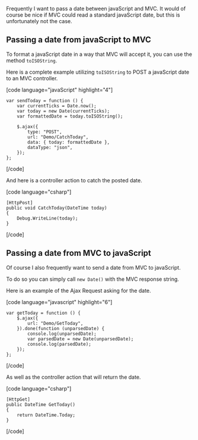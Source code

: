 Frequently I want to pass a date between javaScript and MVC. It would of course be nice if MVC could read a standard javaScript date, but this is unfortunately not the case.

## Passing a date from javaScript to MVC

To format a javaScript date in a way that MVC will accept it, you can use the method `toISOString`.

Here is a complete example utilizing `toISOString` to POST a javaScript date to an MVC controller.

[code language="javaScript" highlight="4"]

    var sendToday = function () {
        var currentTicks = Date.now();
        var today = new Date(currentTicks);
        var formattedDate = today.toISOString();

        $.ajax({
            type: "POST",
            url: "Demo/CatchToday",
            data: { today: formattedDate },
            dataType: "json",
        });
    };

[/code]

And here is a controller action to catch the posted date.

[code language="csharp"]

    [HttpPost]
    public void CatchToday(DateTime today)
    {
        Debug.WriteLine(today);
    }

[/code]

## Passing a date from MVC to javaScript

Of course I also frequently want to send a date from MVC to javaScript.

To do so you can simply call `new Date()` with the MVC response string.

Here is an example of the Ajax Request asking for the date.

[code language="javascript" highlight="6"]

    var getToday = function () {
        $.ajax({
            url: "Demo/GetToday",
        }).done(function (unparsedDate) {
            console.log(unparsedDate);
            var parsedDate = new Date(unparsedDate);
            console.log(parsedDate);
        });
    };

[/code]

As well as the controller action that will return the date.

[code language="csharp"]

    [HttpGet]
    public DateTime GetToday()
    {
        return DateTime.Today;
    }

[/code]
